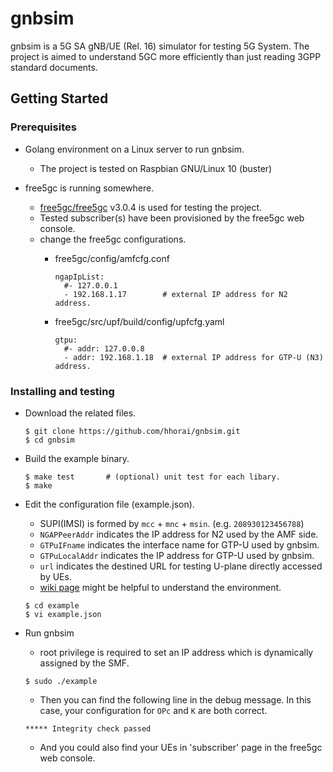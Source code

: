# gnbsim
gnbsim is a 5G SA gNB/UE (Rel. 16) simulator for testing 5G System. The project is aimed to understand 5GC more efficiently than just reading 3GPP standard documents.

## Getting Started
<!--
These instructions will get you a copy of the project up and running on your local machine for development and testing purposes. See deployment for notes on how to deploy the project on a live system.
-->

### Prerequisites

* Golang environment on a Linux server to run gnbsim.
  - The project is tested on Raspbian GNU/Linux 10 (buster)

* free5gc is running somewhere.
  - [free5gc/free5gc](https://github.com/free5gc/free5gc) v3.0.4 is used for testing the project.
  - Tested subscriber(s) have been provisioned by the free5gc web console.
  - change the free5gc configurations.
    - free5gc/config/amfcfg.conf

      ```
      ngapIpList:
        #- 127.0.0.1
        - 192.168.1.17        # external IP address for N2 address.
      ```

    - free5gc/src/upf/build/config/upfcfg.yaml

      ```
      gtpu:
        #- addr: 127.0.0.8
        - addr: 192.168.1.18  # external IP address for GTP-U (N3) address.
      ```

### Installing and testing

* Download the related files.

  ```
  $ git clone https://github.com/hhorai/gnbsim.git
  $ cd gnbsim
  ```

* Build the example binary.
  ```
  $ make test		# (optional) unit test for each libary.
  $ make
  ```

* Edit the configuration file (example.json).
  - SUPI(IMSI) is formed by `mcc` + `mnc` + `msin`. (e.g. `208930123456788`)
  - `NGAPPeerAddr` indicates the IP address for N2 used by the AMF side.
  - `GTPuIFname` indicates the interface name for GTP-U used by gnbsim.
  - `GTPuLocalAddr` indicates the IP address for GTP-U used by gnbsim.
  - `url` indicates the destined URL for testing U-plane directly accessed by UEs.
  - [wiki page](https://github.com/hhorai/gnbsim/wiki) might be helpful to understand the environment.

  ```
  $ cd example
  $ vi example.json
  ```

* Run gnbsim
  - root privilege is required to set an IP address which is dynamically assigned by the SMF.

  ```
  $ sudo ./example
  ```

  - Then you can find the following line in the debug message. In this case, your configuration for `OPc` and `K` are both correct.

  ```
  ***** Integrity check passed
  ```

  - And you could also find your UEs in 'subscriber' page in the free5gc web console.

<!--
## Running the tests

Explain how to run the automated tests for this system

### Break down into end to end tests

Explain what these tests test and why

```
Give an example
```

### And coding style tests

Explain what these tests test and why

```
Give an example
```

## Deployment

Add additional notes about how to deploy this on a live system

## Built With

* [Dropwizard](http://www.dropwizard.io/1.0.2/docs/) - The web framework used
* [Maven](https://maven.apache.org/) - Dependency Management
* [ROME](https://rometools.github.io/rome/) - Used to generate RSS Feeds

## Contributing

Please read [CONTRIBUTING.md](https://gist.github.com/PurpleBooth/b24679402957c63ec426) for details on our code of conduct, and the process for submitting pull requests to us.

## Versioning

We use [SemVer](http://semver.org/) for versioning. For the versions available, see the [tags on this repository](https://github.com/your/project/tags). 

## Authors

* **Billie Thompson** - *Initial work* - [PurpleBooth](https://github.com/PurpleBooth)

See also the list of [contributors](https://github.com/your/project/contributors) who participated in this project.

## License

This project is licensed under the MIT License - see the [LICENSE.md](LICENSE.md) file for details



## Acknowledgments

* [README-Template.md](https://gist.github.com/PurpleBooth/109311bb0361f32d87a2)

-->

